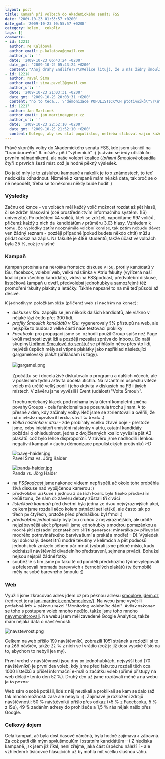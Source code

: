 ```yaml
---
layout: post
title: Kampaň při volbách do Akademického senátu FSS
date: '2009-10-23 01:55:57 +0200'
date_gmt: '2009-10-23 00:55:57 +0200'
category: kolem,  cokoliv
tags: []
comments:
- id: 12213
  author: Pe Kalábová
  author_email: p.kalabova@gmail.com
  author_url: ''
  date: '2009-10-23 06:43:24 +0200'
  date_gmt: '2009-10-23 05:43:24 +0200'
  content: "Ahoj drahý Endlife!\r\nVelice lituji, že u nás žádný šmoulí spolek není, a volil se pouze rektor :-(\r\nZato jsme měli \"den s hnojem\" za troubení myslivců, ale to je vedlejší.\r\nŠmoulí propagandy jsem si na FB všimla i když nejsem z MUNI, což je vaše plus ;-) , plakát nevolte Gargamela je bombič, a celkové zpracování výsledků, grafy, rozbor i tvé komentáře jsou prostě kruto démonské, já myslím, že příští rok zvyšte n-litrů na n-hektolitrů modré stříkací limonády, a máte prvé místo jisté!\r\n\r\nŠmoulům zdar!\r\n(Ps. Brno je díra! ;-)) , Kocour!"
- id: 12216
  author: Pavel Šíma
  author_email: sima.pavel2@gmail.com
  author_url: ''
  date: '2009-10-23 21:03:31 +0200'
  date_gmt: '2009-10-23 20:03:31 +0200'
  content: "no to teda... \"démonizace POPULISTICKÝCH ptotivníků\"\r\n\r\nJá jediný, který nic neslíbil, jsem populista? No jen počkej na další kampaň. Jsem vám tam ty kopulující šmouly fakt měl pověsit :p"
- id: 12217
  author: Jan Martinek
  author_email: jan.martinek@post.cz
  author_url: ''
  date: '2009-10-23 22:52:10 +0200'
  date_gmt: '2009-10-23 21:52:10 +0200'
  content: Kolego, aby ses stal populistou, netřeba slibovat vajco každý den k snídani. Nabídka osvícené autority v českém kulturním prostředí je zaručený lidový tahák :-)
---
```

<p>Právě skončily volby do Akademického senátu FSS, kde jsem skončil na "bramborovém" 6. místě z pěti "výherních" :) (stávám se tedy oficiálním prvním náhradníkem), ale naše volební koalice <em>Upřímní Šmoulové</em> obsadila čtyři z prvních šesti míst, což je hodně pěkný výsledek.</p>
<p>Do jaké míry je to zásluhou kampaně a nakolik je to o známostech, to teď nedokážu odhadnout. Nicméně z kampaně mám nějaká data, tak proč se o ně nepodělit, třeba se to někomu někdy bude hodit :)</p>
<h3>Výsledky</h3>
<p>Začnu od konce - ve volbách měl každý volič možnost rozdat až pět hlasů, či se zdržet hlasování (obé prostřednictvím informačního systému (IS) univerzity). Po odečtení 44 voličů, kteří se zdrželi, napočítáme 997 voličů, přičemž každý z nich dal kandidátům v průměru 3,03 hlasy. Vzhledem k tomu, že výsledky zatím neoznámila volební komise, tak zatím nebudu dávat ven žádný seznam - později případně (pokud budete někdo chtít) můžu přidat odkaz na zápis. Na fakultě je 4189 studentů, takže účast ve volbách byla 25 %, což je slušné.</p>
<h3>Kampaň</h3>
<p>Kampaň probíhala na několika frontách: diskuse v ISu, profily kandidátů v ISu, facebook, volební web, velká nástěnka v Atriu fakulty (vyřízená naší koalicí pro všechny kandidáty), videa na FSSpodcast, předvolební diskuse, lístečková kampaň u dveří, předvolební jednohubky a samozřejmě též promoření fakulty plakáty a letáčky. Takhle napsané to na mě teď působí až děsivě.</p>
<p>K jednotlivým položkám blíže (přičemž web si nechám na konec):</p>
<ul>
<li><em>diskuse v ISu</em>: zapojilo se jen několik dalších kandidátů, ale vlákno v nějaké fázi četlo přes 300 lidí.
</li>
<li><em>profily Šmoulích kandidátů v ISu</em>: vygenerovaly 5% přístupů na web, ale nejspíše to budou z velké části naše testovací prokliky
</li>
<li><em>Facebook</em>: pro propagaci jsme se rozhodli použít Group spíše než Page kvůli možnosti zvát lidi a později rozesílat zprávu do Inboxu. Do naší skupiny <a href="http://www.facebook.com/group.php?gid=166616356960&ref=ts">Upřímní Šmoulové do senátu!</a> se přihlásilo něco přes sto lidí, největší úspěch měly asi vtipné plakátky jako například následující gargamelovský plakát (přikládám i s tagy). <br><br><img src='%base_url%/assets/wp-uploads/2009/10/gargamel.png' alt='gargamel.png' /><br><br>Zpočátku se i docela živě diskutovalo o programu a dalších věcech, ale v posledním týdnu aktivita docela utichla. Na razantním úspěchu vítěze voleb má určitě velký podíl i jeho aktivita v diskusích na FB i jiných místech. V závěru jsme vyvěsili i Event (událost) "Volte Šmouly".<br><br>Trochu nečekaný klacek pod nohama byla úterní kompletní změna povahy Groups - celá funkcionalita se posunula trochu jinam. A to přesně v den, kdy začínaly volby. Než jsme se zorientovali a ověřili, že nám někdo neprolomil heslo, chvíli to trvalo :)</li>
<li><em>Velká nástěnka v atriu</em> - zde probíhaly vcelku žhavé boje - přestože jsme, coby iniciátoři umístění nástěnky v atriu, ostatní kandidáty požádali o ohleduplnost, jedna z dvojčlenných koalic vyvěsila pět A3 plakátů, což bylo lehce disproporční. V závěru jsme nadhodili i lehkou negativní kampaň v duchu démonizace populistických protivníků :-D
<p><img src='%base_url%/assets/wp-uploads/2009/10/pavel-haider.jpg' alt='pavel-haider.jpg' /><br />
Pavel Šíma vs. Jörg Haider</p>
<p><img src='%base_url%/assets/wp-uploads/2009/10/panda-haider.jpg' alt='panda-haider.jpg' /><br />
Panda vs. Jörg Haider</p>
</li>
<li>na <em><a href="http://fsspodcast.cz">FSSpodcast</a></em> jsme nakonec videem nepřispěli, ač okolo toho proběhla živá diskuse nad vypůjčenou kamerou :)
</li>
<li>předvolební <em>diskuse</em> s jednou z dalších koalic byla fiasko především kvůli tomu, že nám do závěru debaty zůstali tři diváci
</li>
<li><em>lístečková kampaň</em> před dveřmi byla jedna ze dvou nejvýraznějších akcí, celkem jsme rozdali něco kolem patnácti set letáků, ale často tak po třech po čtyřech, protože před přednáškou byl frmol :)
</li>
<li><em>předvolební jednohubky</em> byly tou druhou z nejvýraznějších, ale určitě nejzábavnější akcí: připravili jsme jednohubky s modrou pomazánkou a modré pití (zásadní poznatek pro příští generace: minerálka po přisypání modrého potravinářského barviva šumí a prská! a modře! :-D). Výsledek byl dokonalý: deset litrů modré tekutiny v kelímcích a pět podnosů jednohubek zmizelo během pár minut (vybrali jsme pěkné místo, kudy odcházeli návštěvníci divadelního představení, zejména prváci). Bohužel nejsou nejspíš žádné fotky.
</li>
<li>souběžně s tím jsme po fakultě od pondělí předchozího týdne vylepovali a přelepovali hromadu barevných a černobílých plakátů (ty černobílé měly na sobě barevného šmoulu :))
</li>
</ul>
<h3>Web</h3>
<p>Využili jsme zkracovač adres jdem.cz pro pěknou adresu <a href="http://smoulove.jdem.cz">smoulove.jdem.cz</a> (redirect je na <a href="http://jan-martinek.com/smoulove/">jan-martinek.com/smoulove/</a>). Na webu jsme vyvěsili potřebné info + pěknou sekci "Monitoring volebního dění". Avšak nakonec se toho s postupem voleb mnoho nedělo, takže jsme toho mnoho <a href="http://jan-martinek.com/smoulove/?p=monitoring">nevymonitorovali</a>. Na webu jsem měl zavedené Google Analytics, takže mám nějaká data o návštěvnosti.</p>
<p><img src='%base_url%/assets/wp-uploads/2009/10/navstevnost.png' alt='navstevnost.png' /></p>
<p>Celkem na web přišlo 199 návštěvníků, zobrazili 1051 stránek a rozložili si to na 269 návštěv, takže 22 % z nich se i vrátilo (což je již dost vysoké číslo na to, abychom to nebyli jen my). </p>
<p>První vrchol v návštěvnosti jsou dny po jednohubkách, nejvyšší bod (70 návštěvníků) je první den voleb, kdy jsme před fakultou rozdali těch cca 1000 lístečků a přišel informační e-mail o začátku voleb (přímé přístupy na web dělají v tento den 52 %). Druhý den už jsme rozdávali méně a na webu je to poznat.</p>
<p>Web sám o sobě potěšil, lidé z něj neutíkali a proklikali se kam se dalo (až tak mnoho možností zase ale nebylo :)). Zajímavé je rozložení zdrojů návštěvnosti: 50 % návštěvníků přišlo přes odkaz (45 % z Facebooku, 5 % z ISu), 49 % zadáním adresy do prohlížeče a 1,5 % nás nějak našlo přes Google.</p>
<h3>Celkový dojem</h3>
<p>Celá kampaň, ač byla dost časově náročná, byla hodně zajímavá a zábavná. Za což patří dík mým spolušmoulům i ostatním kandidátům :-) Z hlediska kampaně, jak jsem již říkal, není zřejmé, jaká část úspěchu náleží jí - ale vzhledem k tisícovce hlasujících už by mohla mít vcelku slušnou váhu.</p>
